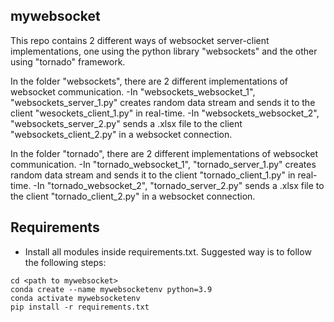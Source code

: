 ## mywebsocket
This repo contains 2 different ways of websocket server-client implementations, one using the python library "websockets" and the other using "tornado" framework.

In the folder "websockets", there are 2 different implementations of websocket communication. 
-In "websockets_websocket_1", "websockets_server_1.py" creates random data stream and sends it to the client "wesockets_client_1.py" in real-time.
-In "websockets_websocket_2", "websockets_server_2.py" sends a .xlsx file to the client "websockets_client_2.py" in a websocket connection.

In the folder "tornado", there are 2 different implementations of websocket communication. 
-In "tornado_websocket_1", "tornado_server_1.py" creates random data stream and sends it to the client "tornado_client_1.py" in real-time.
-In "tornado_websocket_2", "tornado_server_2.py" sends a .xlsx file to the client "tornado_client_2.py" in a websocket connection.

## Requirements
* Install all modules inside requirements.txt. Suggested way is to follow the following steps:
```
cd <path to mywebsocket>
conda create --name mywebsocketenv python=3.9
conda activate mywebsocketenv
pip install -r requirements.txt
```


